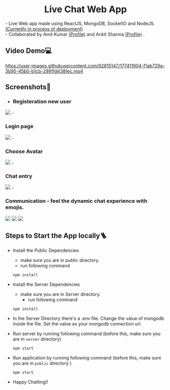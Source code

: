 <h1><center>Live Chat Web App</center></h1>
- Live Web app made using ReactJS, MongoDB, SocketIO and NodeJS. <br> 
<a href="https://chat-web-app-demo.herokuapp.com">  (Currently in process of deployment)</a><br>
- Collaborated by Amit Kumar <a href="https://github.com/amithrx">(Profile)</a> and Ankit Sharma <a href="https://github.com/CrypticMessenger">(Profile)</a> .

## Video Demo💻

https://user-images.githubusercontent.com/92815147/177411904-f1ab729a-3b95-45b0-b1cb-2991fd438fec.mp4 


## Screenshots📸
- <h3>Registeration new user</h3>
<image src="./snippets/Register.jpeg"/>
- <h3>Login page</h3>
<image src="./snippets/Login.png"/>
- <h3> Choose Avatar </h3>
<image src="./snippets/Entry.jpeg"/>
- <h3> Chat entry </h3>
<image src="./snippets/chat_entry.jpeg"/>
- <h3> Communication - feel the dynamic chat experience with emojis.</h3>
<image src="./snippets/emoji.jpeg"/>
<image src="./snippets/comm1.jpeg"/>
<image src="./snippets/comm2.jpeg"/>

## Steps to Start the App locally🪜

- Install the Public Dependencies
    - make sure you are in public directory.
    - run following command
    ```
    npm install
    ```
- Install the Server Dependencies
    - make sure you are in Server directory.
        - run following command
    ```
    npm install
    ```
- In the Server Directory there's a .env file. Change the value of mongodb inside the file. Set the value as your mongodb connection url.
- Run server by running following command (before this, make sure you are in ```server``` directory)
    ```
    npm start
    ```
- Run application by running following command (before this, make sure you are in ```public``` directory )
    ```
    npm start
    ```

- Happy Chatting!!
